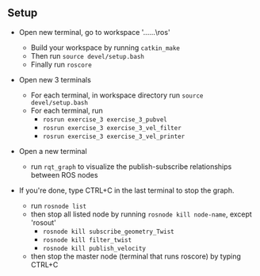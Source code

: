 ## Setup

- Open new terminal, go to workspace '...\...\ros' 
	- Build your workspace by running ```catkin_make```
	- Then run ```source devel/setup.bash```
	- Finally run ```roscore```


- Open new 3 terminals 
	- For each terminal, in workspace directory run ```source devel/setup.bash```
	- For each terminal, run 
		- ```rosrun exercise_3 exercise_3_pubvel```
		- ```rosrun exercise_3 exercise_3_vel_filter```
		- ```rosrun exercise_3 exercise_3_vel_printer```


- Open a new terminal
	- run ```rqt_graph``` to visualize the publish-subscribe relationships between ROS nodes


- If you're done, type CTRL+C in the last terminal to stop the graph.
	- run ```rosnode list```
	- then stop all listed node by running ```rosnode kill node-name```, except 'rosout'
		- ```rosnode kill subscribe_geometry_Twist```
		- ```rosnode kill filter_twist```
		- ```rosnode kill publish_velocity```
	- then stop the master node (terminal that runs roscore) by typing CTRL+C